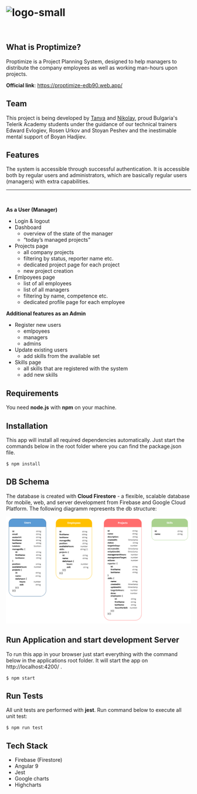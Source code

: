 # <img src="https://i.ibb.co/61q2tKR/logo-small.png" alt="logo-small" border="0">
  </br>

<h2>What is Proptimize?</h2>

Proptimize is a Project Planning System, designed to help managers to distribute the company employees as well as working man-hours upon projects.

**Official link**: https://proptimize-edb90.web.app/ 

<h2>Team</h2>

This project is being developed by <a href="https://gitlab.com/0ligotann">Tanya</a> and <a href="https://gitlab.com/nkoev">Nikolay</a>,
proud Bulgaria's Telerik Academy students under the guidance of our technical trainers Edward Evlogiev, Rosen Urkov and Stoyan Peshev and the inestimable mental support of Boyan Hadjiev.

<h2>Features</h2>
The system is accessible through successful authentication. It is accessible both by regular users and administrators, which are basically regular users (managers) with extra capabilities.

___
</br>

**As a User (Manager)**
  - Login & logout
  - Dashboard
    - overview of the state of the manager
    - “today’s managed projects”
  - Projects page
    - all company projects
    - filtering by status, reporter name etc.
    - dedicated project page for each project
    - new project creation
  - Emlpoyees page
    - list of all employees
    - list of all managers
    - filtering by name, competence etc.
    - dedicated profile page for each employee

**Additional features as an Admin**
  - Register new users
    - emlpoyees
    - managers
    - admins
  - Update existing users
    - add skills from the available set
  - Skills page
    - all skills that are registered with the system
    - add new skills

<h2>Requirements</h2>

You need **node.js** with **npm** on your machine. 

<h2>Installation</h2>

<p>This app will install all required dependencies automatically. Just start the commands below in the root folder where you can find the package.json file.</p>

```
$ npm install
```
<h2>DB Schema</h2>

The database is created with **Cloud Firestore** - a flexible, scalable database for mobile, web, and server development from Firebase and Google Cloud Platform. The following diagramm represents the db structure:

![DB Schema](./client/src/assets/db-diagramm.png)

<h2>Run Application and start development Server</h2>

To run this app in your browser just start everything with the command below in the applications root folder. It will start the app on http://localhost:4200/ .

```
$ npm start
```

<h2>Run Tests</h2>

All unit tests are performed with **jest**. Run command below to execute all unit test:

```
$ npm run test
```

<h2>Tech Stack</h2>

  - Firebase (Firestore)
  - Angular 9
  - Jest
  - Google charts
  - Highcharts
